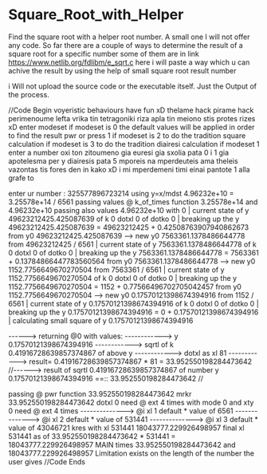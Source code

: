 # Square_Root_with_Helper
Find the square root with a helper root number. A small one
I will not offer any code.
So far there are a couple of ways to determine the result of a square root for
a specific number 
some of them are in link 
https://www.netlib.org/fdlibm/e_sqrt.c
here i will paste a way which u can achive the result by using the help of 
small square root result number 

i Will not upload the source code or the executable itself.
Just the Output of the process.

//Code Begin
voyeristic behaviours have fun xD
thelame hack pirame hack perimenoume lefta  vrika tin tetragoniki riza apla tin meiono stis protes rizes xD
enter modeset if modeset is 0 the default values will be applied in order to find the result pwr or press 1
if modeset is 2 to do the tradition square calculation
if modeset is 3 to do the tradition diairesi calculation
if modeset 1 enter a number oxi ton zitoumeno gia euresi 
gia sxolia pata 0 i 1
gia apotelesma per y diairesis pata 5
mporeis na mperdeuteis ama theleis vazontas tis fores den in kako xD 
i mi mperdemeni timi einai pantote 1 alla grafe to 

enter ur number : 
325577896723214
using y=x/mdst 4.96232e+10 = 3.25578e+14 / 6561
passing values @ k_of_times function 3.25578e+14 and 4.96232e+10
passing also values 4.96232e+10 with 0
 | current state of y 49623212425.425087639 of k 0 dotxl 0 of dotko 0
 | breaking up the y 49623212425.425087639 = 49623212425 + 0.42508763907940862673
from y0 49623212425.425087639 --> new y0 7563361.1378486644778 from 49623212425 / 6561 
 | current state of y 7563361.1378486644778 of k 0 dotxl 0 of dotko 0
 | breaking up the y 7563361.1378486644778 = 7563361 + 0.13784866447783560564
from y0 7563361.1378486644778 --> new y0 1152.7756649670270504 from 7563361 / 6561 
 | current state of y 1152.7756649670270504 of k 0 dotxl 0 of dotko 0
 | breaking up the y 1152.7756649670270504 = 1152 + 0.77566496702705042457
from y0 1152.7756649670270504 --> new y0 0.17570121398674394916 from 1152 / 6561 
 | current state of y 0.17570121398674394916 of k 0 dotxl 0 of dotko 0
 | breaking up the y 0.17570121398674394916 = 0 + 0.17570121398674394916
 | calculating small square of y 0.17570121398674394916

  ------> returning @0 with values: 
  ------------> y 0.17570121398674394916
  ------------> sqrtl of k 0.41916728639857374867 of above y 
  ------------> dotxl as xl  81
  ------------> result= 0.41916728639857374867 * 81 = 33.952550198284473642
  //------> result of sqrtl  0.41916728639857374867 of number y 0.17570121398674394916 ==:: 33.952550198284473642 //

passing @ pwr function 33.952550198284473642
mrkr 33.952550198284473642 dotxl 0
need @ ext 4 times with mode 0 and xty 0
need @ ext 4 times
 --------------> @i xl 1 default * value of 6561
 --------------> @i xl 2 default * value of 531441
 --------------> @i xl 3 default * value of 43046721
kres with xl 531441 18043777.229926498957
final xl 531441
as of 33.952550198284473642 * 531441 = 18043777.229926498957
MAIN times 33.952550198284473642 and 18043777.229926498957
Limitation exists on the length of the number the user gives
//Code Ends


